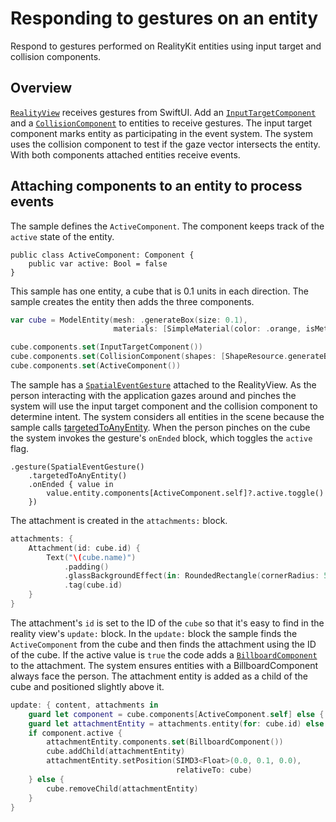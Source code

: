 # Responding to gestures on an entity

Respond to gestures performed on RealityKit entities using input target and collision components.

## Overview

[`RealityView`](https://developer.apple.com/documentation/RealityKit/RealityView) receives gestures from SwiftUI.
Add an [`InputTargetComponent`](https://developer.apple.com/documentation/RealityKit/InputTargetComponent) and a [`CollisionComponent`](https://developer.apple.com/documentation/RealityKit/CollisionComponent) to entities to receive gestures.
The input target component marks entity as participating in the event system.
The system uses the collision component to test if the gaze vector intersects the entity.
With both components attached entities receive events.

## Attaching components to an entity to process events

The sample defines the `ActiveComponent`.
The component keeps track of the `active` state of the entity.

```
public class ActiveComponent: Component {
    public var active: Bool = false
}
```

This sample has one entity, a cube that is 0.1 units in each direction.
The sample creates the entity then adds the three components.

```swift
var cube = ModelEntity(mesh: .generateBox(size: 0.1),
                       materials: [SimpleMaterial(color: .orange, isMetallic: false)])

cube.components.set(InputTargetComponent())
cube.components.set(CollisionComponent(shapes: [ShapeResource.generateBox(size: SIMD3<Float>(0.1, 0.1, 0.1))]))
cube.components.set(ActiveComponent())
```

The sample has a [`SpatialEventGesture`](https://developer.apple.com/documentation/swiftui/SpatialEventGesture) attached to the RealityView.
As the person interacting with the application gazes around and pinches the system will use the input target component and the collision component to determine intent.
The system considers all entities in the scene because the sample calls [targetedToAnyEntity](https://developer.apple.com/documentation/swiftui/gesture/targetedtoanyentity()).
When the person pinches on the cube the system invokes the gesture's `onEnded` block, which toggles the `active` flag.

```
.gesture(SpatialEventGesture()
    .targetedToAnyEntity()
    .onEnded { value in
        value.entity.components[ActiveComponent.self]?.active.toggle()
    })
```

The attachment is created in the `attachments:` block.

```swift
attachments: {
    Attachment(id: cube.id) {
        Text("\(cube.name)")
            .padding()
            .glassBackgroundEffect(in: RoundedRectangle(cornerRadius: 5.0))
            .tag(cube.id)
    }
}
```

The attachment's `id` is set to the ID of the `cube` so that it's easy to find in the reality view's `update:` block.
In the `update:` block the sample finds the `ActiveComponent` from the cube and then finds the attachment using the ID of the cube.
If the active value is `true` the code adds a [`BillboardComponent`](https://developer.apple.com/documentation/swiftui/BillboardComponent) to the attachment.
The system ensures entities with a BillboardComponent always face the person.
The attachment entity is added as a child of the cube and positioned slightly above it.

```swift
update: { content, attachments in
    guard let component = cube.components[ActiveComponent.self] else { return }
    guard let attachmentEntity = attachments.entity(for: cube.id) else { return }
    if component.active {
        attachmentEntity.components.set(BillboardComponent())
        cube.addChild(attachmentEntity)
        attachmentEntity.setPosition(SIMD3<Float>(0.0, 0.1, 0.0),
                                     relativeTo: cube)
    } else {
        cube.removeChild(attachmentEntity)
    }
}
```
